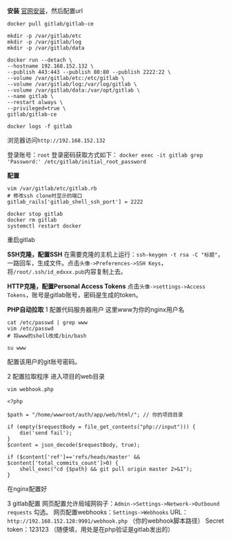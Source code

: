 **安装**
[官网安装](https://about.gitlab.com/install/?version=ce#centos-7)，然后配置url
```
docker pull gitlab/gitlab-ce

mkdir -p /var/gitlab/etc
mkdir -p /var/gitlab/log
mkdir -p /var/gitlab/data

docker run --detach \
--hostname 192.168.152.132 \
--publish 443:443 --publish 80:80 --publish 2222:22 \
--volume /var/gitlab/etc:/etc/gitlab \
--volume /var/gitlab/log:/var/log/gitlab \
--volume /var/gitlab/data:/var/opt/gitlab \
--name gitlab \
--restart always \
--privileged=true \
gitlab/gitlab-ce

docker logs -f gitlab
```
浏览器访问`http://192.168.152.132`

登录账号：`root`
登录密码获取方式如下：
`docker exec -it gitlab grep 'Password:' /etc/gitlab/initial_root_password`

**配置**
```
vim /var/gitlab/etc/gitlab.rb
# 修改ssh clone时显示的端口
gitlab_rails['gitlab_shell_ssh_port'] = 2222

docker stop gitlab
docker rm gitlab
systemctl restart docker
```
重启gitlab

**SSH克隆，配置SSH**
在需要克隆的主机上运行：`ssh-keygen -t rsa -C "标题"`，一路回车，生成文件。点击`头像->Preferences->SSH Keys`，将`/root/.ssh/id_edxxx.pub`内容复制上去。

**HTTP克隆，配置Personal Access Tokens**
点击`头像->settings->Access Tokens`，账号是gitlab账号，密码是生成的token。

**PHP自动拉取**
1 配置代码服务器用户
这里www为你的nginx用户名
```
cat /etc/passwd | grep www
vim /etc/passwd
# 将www的shell改成/bin/bash

su www
```
配置该用户的git账号密码。

2 配置拉取程序
进入项目的web目录
```
vim webhook.php

<?php

$path = "/home/wwwroot/auth/app/web/html/"; // 你的项目目录

if (empty($requestBody = file_get_contents("php://input"))) {
    die('send fail');
}
$content = json_decode($requestBody, true);

if ($content['ref']=='refs/heads/master' && $content['total_commits_count']>0) {
    shell_exec("cd {$path} && git pull origin master 2>&1");
}
```
在nginx配置好

3 gitlab配置
网页配置允许局域网钩子：`Admin->Settings->Network->Outbound requests` 勾选。
网页配置webhooks：`Settings->Webhooks`
URL：`http://192.168.152.128:9901/webhook.php` （你的webhook脚本路径）
Secret token：123123 （随便填，用处是在php验证是gitlab发出的）

